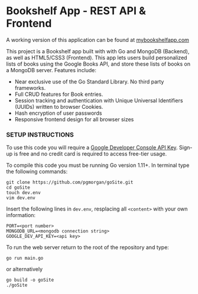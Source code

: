 #   Bookshelf App - REST API & Frontend

A working version of this application can be found at [mybookshelfapp.com](http://www.mybookshelfapp.com)

This project is a Bookshelf app built with with Go and MongoDB (Backend), as well as HTML5/CSS3 (Frontend).  This app lets users build personalized lists of books using the Google Books API, and store these lists of books on a MongoDB server.  Features include:
- Near exclusive use of the Go Standard Library.  No third party frameworks.
- Full CRUD features for Book entries.
- Session tracking and authentication with Unique Universal Identifiers (UUIDs) written to browser Cookies.
- Hash encryption of user passwords
- Responsive frontend design for all browser sizes

### SETUP INSTRUCTIONS

To use this code you will require a [Google Developer Console API Key](https://console.developers.google.com/).  Sign-up is free and no credit card is required to access free-tier usage.

To compile this code you must be running Go version 1.11+.  In terminal type the following commands:
```
git clone https://github.com/pgmorgan/goSite.git
cd goSite
touch dev.env
vim dev.env
```
Insert the following lines in `dev.env`, resplacing all `<content>` with your own information:
```
PORT=<port number>
MONGODB_URL=<mongodb connection string>
GOOGLE_DEV_API_KEY=<api key>
```
To run the web server return to the root of the repository and type:
```
go run main.go
```
or alternatively
```
go build -o goSite
./goSite
```